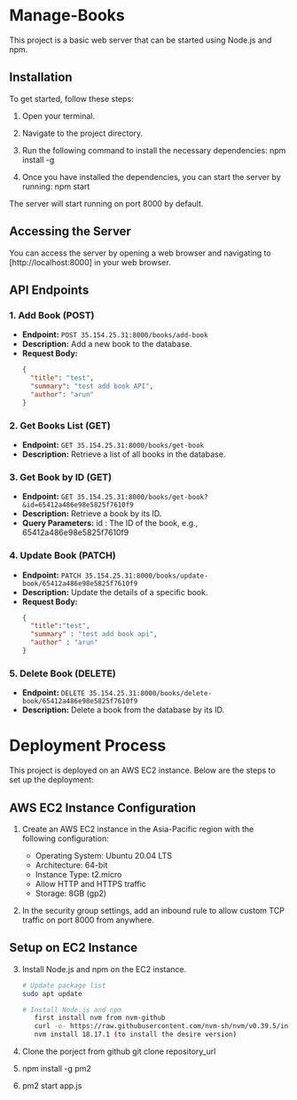 # Manage-Books

This project is a basic web server that can be started using Node.js and npm.

## Installation

To get started, follow these steps:

1. Open your terminal.

2. Navigate to the project directory.

3. Run the following command to install the necessary dependencies: npm install -g

4. Once you have installed the dependencies, you can start the server by running: npm start


The server will start running on port 8000 by default.

## Accessing the Server

You can access the server by opening a web browser and navigating to [http://localhost:8000] in your web browser.
## API Endpoints

### 1. Add Book (POST)
- **Endpoint:** `POST 35.154.25.31:8000/books/add-book`
- **Description:** Add a new book to the database.
- **Request Body:**
  ```json
  {
    "title": "test",
    "summary": "test add book API",
    "author": "arun"
  }

### 2. Get Books List (GET)

- **Endpoint:** `GET 35.154.25.31:8000/books/get-book`
- **Description:** Retrieve a list of all books in the database.

### 3. Get Book by ID (GET)

- **Endpoint:** `GET 35.154.25.31:8000/books/get-book?&id=65412a486e98e5825f7610f9`
- **Description:** Retrieve a book by its ID.
- **Query Parameters:**
        id : The ID of the book, e.g., 65412a486e98e5825f7610f9


### 4. Update Book (PATCH)

 - **Endpoint:** `PATCH 35.154.25.31:8000/books/update-book/65412a486e98e5825f7610f9`
 - **Description:** Update the details of a specific book.
 - **Request Body:**
   ```json
   {
     "title":"test",
     "summary" : "test add book api",
     "author" : "arun"
   }

 ### 5. Delete Book (DELETE)

   - **Endpoint:**  `DELETE 35.154.25.31:8000/books/delete-book/65412a486e98e5825f7610f9`
   - **Description:** Delete a book from the database by its ID.

# Deployment Process

This project is deployed on an AWS EC2 instance. 
Below are the steps to set up the deployment:

## AWS EC2 Instance Configuration

1. Create an AWS EC2 instance in the Asia-Pacific region with the following configuration:
   - Operating System: Ubuntu 20.04 LTS
   - Architecture: 64-bit
   - Instance Type: t2.micro
   - Allow HTTP and HTTPS traffic
   - Storage: 8GB (gp2)

2. In the security group settings, add an inbound rule to allow custom TCP traffic on port 8000 from anywhere.

## Setup on EC2 Instance

3. Install Node.js and npm on the EC2 instance.

   ```bash
   # Update package list
   sudo apt update

   # Install Node.js and npm
      first install nvm from nvm-github
      curl -o- https://raw.githubusercontent.com/nvm-sh/nvm/v0.39.5/install.sh | bash
      nvm install 18.17.1 (to install the desire version)

4. Clone the porject from github
   git clone repository_url

5. npm install -g pm2

6. pm2 start app.js









   

